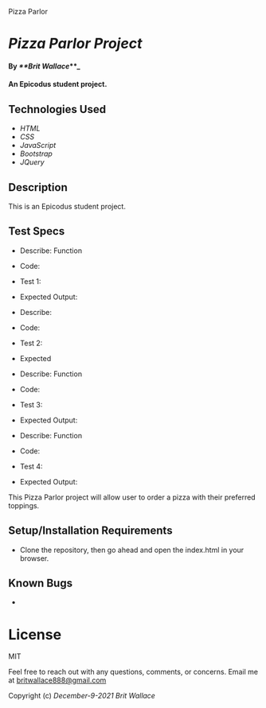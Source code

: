 Pizza Parlor

# _Pizza Parlor Project_

#### By _**Brit Wallace_**_

#### An Epicodus student project. 

## Technologies Used

* _HTML_
* _CSS_
* _JavaScript_
* _Bootstrap_
* _JQuery_

## Description
This is an Epicodus student project.


## Test Specs
* Describe: Function
* Code: 
* Test 1:
* Expected Output:

* Describe:
* Code: 
* Test 2: 
* Expected 

* Describe: Function 
* Code: 
* Test 3: 
* Expected Output: 

* Describe: Function 
* Code: 
* Test 4: 
* Expected Output: 


This Pizza Parlor project will allow user to order a pizza with their preferred toppings.
## Setup/Installation Requirements

* Clone the repository, then go ahead and open the index.html in your browser.


## Known Bugs

* 

# License

MIT


Feel free to reach out with any questions, comments, or concerns. Email me at britwallace888@gmail.com 


Copyright (c) _December-9-2021_ _Brit Wallace_

